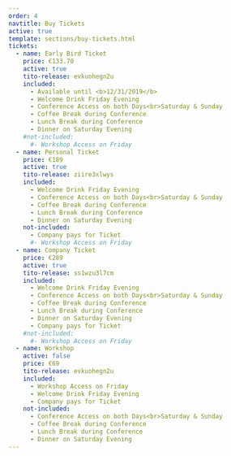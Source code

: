 ```yaml
---
order: 4
navtitle: Buy Tickets
active: true
template: sections/buy-tickets.html
tickets:
  - name: Early Bird Ticket
    price: €133.70
    active: true
    tito-release: evkuohegn2u
    included:
      - Available until <b>12/31/2019</b>
      - Welcome Drink Friday Evening
      - Conference Access on both Days<br>Saturday & Sunday
      - Coffee Break during Conference
      - Lunch Break during Conference
      - Dinner on Saturday Evening
    #not-included:
      #- Workshop Access on Friday
  - name: Personal Ticket
    price: €189
    active: true
    tito-release: ziire3xlwys
    included:
      - Welcome Drink Friday Evening
      - Conference Access on both Days<br>Saturday & Sunday
      - Coffee Break during Conference
      - Lunch Break during Conference
      - Dinner on Saturday Evening
    not-included:
      - Company pays for Ticket
      #- Workshop Access on Friday
  - name: Company Ticket
    price: €289
    active: true
    tito-release: ss1wzu3l7cm
    included:
      - Welcome Drink Friday Evening
      - Conference Access on both Days<br>Saturday & Sunday
      - Coffee Break during Conference
      - Lunch Break during Conference
      - Dinner on Saturday Evening
      - Company pays for Ticket
    #not-included:
      #- Workshop Access on Friday
  - name: Workshop
    active: false
    price: €69
    tito-release: evkuohegn2u
    included:
      - Workshop Access on Friday
      - Welcome Drink Friday Evening
      - Company pays for Ticket
    not-included:
      - Conference Access on both Days<br>Saturday & Sunday
      - Coffee Break during Conference
      - Lunch Break during Conference
      - Dinner on Saturday Evening
---
```

